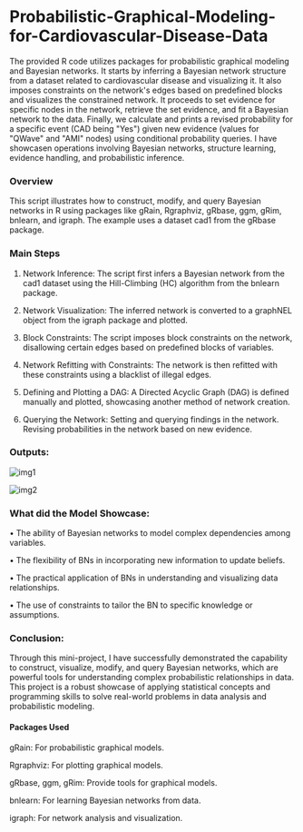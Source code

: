 # Probabilistic-Graphical-Modeling-for-Cardiovascular-Disease-Data
The provided R code utilizes packages for probabilistic graphical modeling and Bayesian networks. 
It starts by inferring a Bayesian network structure from a dataset related to cardiovascular disease and visualizing it. It also imposes constraints on the network's edges based on predefined blocks and visualizes the constrained network. It proceeds to set evidence for specific nodes in the network, retrieve the set evidence, and fit a Bayesian network to the data. Finally, we calculate and prints a revised probability for a specific event (CAD being "Yes") given new evidence (values for "QWave" and "AMI" nodes) using conditional probability queries. I have showcasen operations involving Bayesian networks, structure learning, evidence handling, and probabilistic inference.

### Overview

This script illustrates how to construct, modify, and query Bayesian networks in R using packages like gRain, Rgraphviz, gRbase, ggm, gRim, bnlearn, and igraph. The example uses a dataset cad1 from the gRbase package.


### Main Steps

1. Network Inference: The script first infers a Bayesian network from the cad1 dataset using the Hill-Climbing (HC) algorithm from the bnlearn package.

2. Network Visualization: The inferred network is converted to a graphNEL object from the igraph package and plotted.

3. Block Constraints: The script imposes block constraints on the network, disallowing certain edges based on predefined blocks of variables.

4. Network Refitting with Constraints: The network is then refitted with these constraints using a blacklist of illegal edges.

5. Defining and Plotting a DAG: A Directed Acyclic Graph (DAG) is defined manually and plotted, showcasing another method of network creation.

6. Querying the Network: Setting and querying findings in the network. Revising probabilities in the network based on new evidence.


### Outputs:


![img1](https://github.com/shaunthom/Probabilistic-Graphical-Modeling-for-Cardiovascular-Disease-Data/assets/134566032/0acf4c8e-9a6b-4f8c-b5fc-78e580c53266)

![img2](https://github.com/shaunthom/Probabilistic-Graphical-Modeling-for-Cardiovascular-Disease-Data/assets/134566032/65b51700-0e4a-4e74-873a-88f1f309ad32)


### What did the Model Showcase:

 • The ability of Bayesian networks to model complex dependencies among variables.

 • The flexibility of BNs in incorporating new information to update beliefs.

 • The practical application of BNs in understanding and visualizing data relationships.

 • The use of constraints to tailor the BN to specific knowledge or assumptions.

### Conclusion:

Through this mini-project, I have successfully demonstrated the capability to construct, visualize, modify, and query Bayesian networks, which are powerful tools for understanding complex probabilistic relationships in data. This project is a robust showcase of applying statistical concepts and programming skills to solve real-world problems in data analysis and probabilistic modeling.

#### Packages Used

gRain: For probabilistic graphical models.

Rgraphviz: For plotting graphical models.

gRbase, ggm, gRim: Provide tools for graphical models.

bnlearn: For learning Bayesian networks from data.

igraph: For network analysis and visualization.

